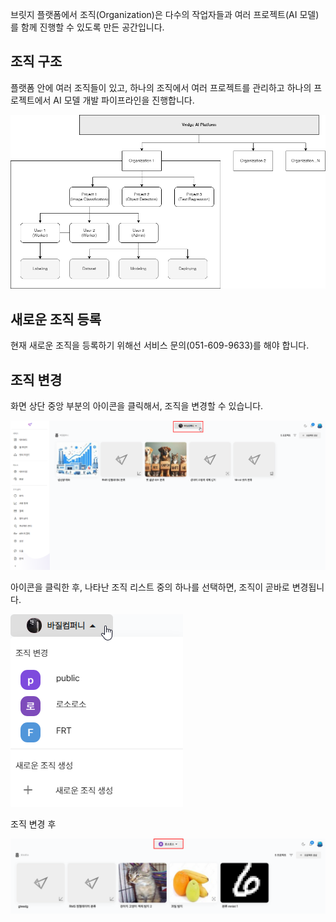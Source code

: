 브릿지 플랫폼에서 조직(Organization)은 다수의 작업자들과 여러 프로젝트(AI 모델)를 함께 진행할 수 있도록 만든 공간입니다.

  

  

## 조직 구조


플랫폼 안에 여러 조직들이 있고, 하나의 조직에서 여러 프로젝트를 관리하고 하나의 프로젝트에서 AI 모델 개발 파이프라인을 진행합니다.

![img1](https://raw.githubusercontent.com/vazilcompany/vridge-docs/main/img/organization/organization_01.png)  


  

  

  

## 새로운 조직 등록


현재 새로운 조직을 등록하기 위해선 서비스 문의(051-609-9633)를 해야 합니다.

  

  

## 조직 변경


화면 상단 중앙 부분의 아이콘을 클릭해서, 조직을 변경할 수 있습니다. 

![img1](https://raw.githubusercontent.com/vazilcompany/vridge-docs/main/img/organization/change_organization/change_organization.png)  


  

  
아이콘을 클릭한 후, 나타난 조직 리스트 중의 하나를 선택하면, 조직이 곧바로 변경됩니다. 

![img1](https://raw.githubusercontent.com/vazilcompany/vridge-docs/main/img/organization/change_organization/change_organization_2.png)  


조직 변경 후

![img1](https://raw.githubusercontent.com/vazilcompany/vridge-docs/main/img/organization/change_organization/change_organization_5.png)  

